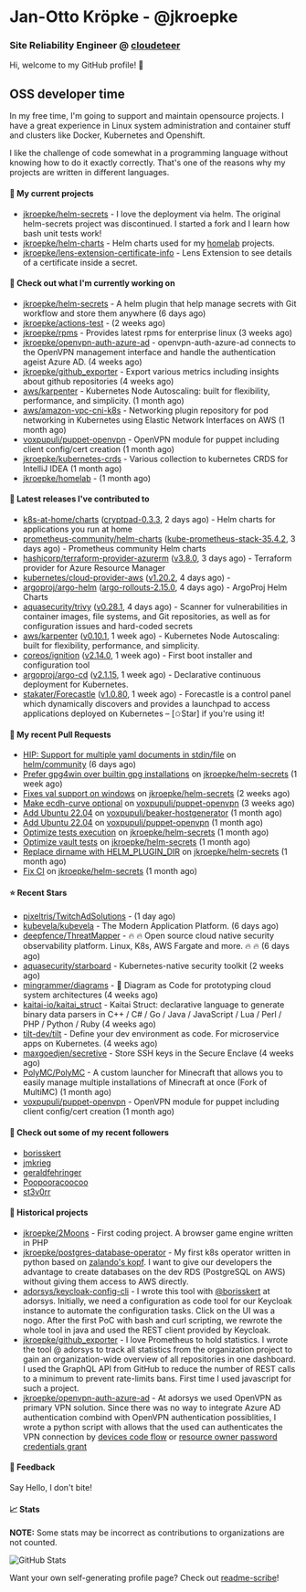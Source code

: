 # Jan-Otto Kröpke - @jkroepke
### Site Reliability Engineer @ [cloudeteer](https://github.com/adorsys)

Hi, welcome to my GitHub profile! 👋

## OSS developer time
In my free time, I'm going to support and maintain opensource projects. I have a great experience in Linux system administration and container stuff and clusters like Docker, Kubernetes and Openshift.

I like the challenge of code somewhat in a programming language without knowing how to do it exactly correctly. That's one of the reasons why my projects are written in different languages.

#### 🌱 My current projects
- [jkroepke/helm-secrets](https://github.com/jkroepke/helm-secrets) - I love the deployment via helm. The original helm-secrets project was discontinued. I started a fork and I learn how bash unit tests work!
- [jkroepke/helm-charts](https://github.com/jkroepke/helm-charts) - Helm charts used for my [homelab](https://github.com/jkroepke/homelab) projects.
- [jkroepke/lens-extension-certificate-info](https://github.com/jkroepke/lens-extension-certificate-info) - Lens Extension to see details of a certificate inside a secret.

#### 👷 Check out what I'm currently working on

- [jkroepke/helm-secrets](https://github.com/jkroepke/helm-secrets) - A helm plugin that help manage secrets with Git workflow and store them anywhere (6 days ago)
- [jkroepke/actions-test](https://github.com/jkroepke/actions-test) -  (2 weeks ago)
- [jkroepke/rpms](https://github.com/jkroepke/rpms) - Provides latest rpms for enterprise linux (3 weeks ago)
- [jkroepke/openvpn-auth-azure-ad](https://github.com/jkroepke/openvpn-auth-azure-ad) - openvpn-auth-azure-ad connects to the OpenVPN management interface and handle the authentication ageist Azure AD. (4 weeks ago)
- [jkroepke/github_exporter](https://github.com/jkroepke/github_exporter) - Export various metrics including insights about github repositories (4 weeks ago)
- [aws/karpenter](https://github.com/aws/karpenter) - Kubernetes Node Autoscaling: built for flexibility, performance, and simplicity. (1 month ago)
- [aws/amazon-vpc-cni-k8s](https://github.com/aws/amazon-vpc-cni-k8s) - Networking plugin repository for pod networking in Kubernetes using Elastic Network Interfaces on AWS (1 month ago)
- [voxpupuli/puppet-openvpn](https://github.com/voxpupuli/puppet-openvpn) - OpenVPN module for puppet including client config/cert creation (1 month ago)
- [jkroepke/kubernetes-crds](https://github.com/jkroepke/kubernetes-crds) - Various collection to kubernetes CRDS for IntelliJ IDEA (1 month ago)
- [jkroepke/homelab](https://github.com/jkroepke/homelab) -  (1 month ago)

#### 🔭 Latest releases I've contributed to

- [k8s-at-home/charts](https://github.com/k8s-at-home/charts) ([cryptpad-0.3.3](https://github.com/k8s-at-home/charts/releases/tag/cryptpad-0.3.3), 2 days ago) - Helm charts for applications you run at home
- [prometheus-community/helm-charts](https://github.com/prometheus-community/helm-charts) ([kube-prometheus-stack-35.4.2](https://github.com/prometheus-community/helm-charts/releases/tag/kube-prometheus-stack-35.4.2), 3 days ago) - Prometheus community Helm charts
- [hashicorp/terraform-provider-azurerm](https://github.com/hashicorp/terraform-provider-azurerm) ([v3.8.0](https://github.com/hashicorp/terraform-provider-azurerm/releases/tag/v3.8.0), 3 days ago) - Terraform provider for Azure Resource Manager
- [kubernetes/cloud-provider-aws](https://github.com/kubernetes/cloud-provider-aws) ([v1.20.2](https://github.com/kubernetes/cloud-provider-aws/releases/tag/v1.20.2), 4 days ago) - 
- [argoproj/argo-helm](https://github.com/argoproj/argo-helm) ([argo-rollouts-2.15.0](https://github.com/argoproj/argo-helm/releases/tag/argo-rollouts-2.15.0), 4 days ago) - ArgoProj Helm Charts
- [aquasecurity/trivy](https://github.com/aquasecurity/trivy) ([v0.28.1](https://github.com/aquasecurity/trivy/releases/tag/v0.28.1), 4 days ago) - Scanner for vulnerabilities in container images, file systems, and Git repositories, as well as for configuration issues and hard-coded secrets
- [aws/karpenter](https://github.com/aws/karpenter) ([v0.10.1](https://github.com/aws/karpenter/releases/tag/v0.10.1), 1 week ago) - Kubernetes Node Autoscaling: built for flexibility, performance, and simplicity.
- [coreos/ignition](https://github.com/coreos/ignition) ([v2.14.0](https://github.com/coreos/ignition/releases/tag/v2.14.0), 1 week ago) - First boot installer and configuration tool
- [argoproj/argo-cd](https://github.com/argoproj/argo-cd) ([v2.1.15](https://github.com/argoproj/argo-cd/releases/tag/v2.1.15), 1 week ago) - Declarative continuous deployment for Kubernetes.
- [stakater/Forecastle](https://github.com/stakater/Forecastle) ([v1.0.80](https://github.com/stakater/Forecastle/releases/tag/v1.0.80), 1 week ago) - Forecastle is a control panel which dynamically discovers and provides a launchpad to access applications deployed on Kubernetes  – [✩Star] if you&#39;re using it!

#### 🔨 My recent Pull Requests

- [HIP: Support for multiple yaml documents in stdin/file](https://github.com/helm/community/pull/253) on [helm/community](https://github.com/helm/community) (6 days ago)
- [Prefer gpg4win over builtin gpg installations](https://github.com/jkroepke/helm-secrets/pull/227) on [jkroepke/helm-secrets](https://github.com/jkroepke/helm-secrets) (1 week ago)
- [Fixes val support on windows](https://github.com/jkroepke/helm-secrets/pull/224) on [jkroepke/helm-secrets](https://github.com/jkroepke/helm-secrets) (2 weeks ago)
- [Make ecdh-curve optional](https://github.com/voxpupuli/puppet-openvpn/pull/436) on [voxpupuli/puppet-openvpn](https://github.com/voxpupuli/puppet-openvpn) (3 weeks ago)
- [Add Ubuntu 22.04](https://github.com/voxpupuli/beaker-hostgenerator/pull/248) on [voxpupuli/beaker-hostgenerator](https://github.com/voxpupuli/beaker-hostgenerator) (1 month ago)
- [Add Ubuntu 22.04](https://github.com/voxpupuli/puppet-openvpn/pull/435) on [voxpupuli/puppet-openvpn](https://github.com/voxpupuli/puppet-openvpn) (1 month ago)
- [Optimize tests execution](https://github.com/jkroepke/helm-secrets/pull/221) on [jkroepke/helm-secrets](https://github.com/jkroepke/helm-secrets) (1 month ago)
- [Optimize vault tests](https://github.com/jkroepke/helm-secrets/pull/220) on [jkroepke/helm-secrets](https://github.com/jkroepke/helm-secrets) (1 month ago)
- [Replace dirname with HELM_PLUGIN_DIR](https://github.com/jkroepke/helm-secrets/pull/219) on [jkroepke/helm-secrets](https://github.com/jkroepke/helm-secrets) (1 month ago)
- [Fix CI](https://github.com/jkroepke/helm-secrets/pull/218) on [jkroepke/helm-secrets](https://github.com/jkroepke/helm-secrets) (1 month ago)

#### ⭐ Recent Stars

- [pixeltris/TwitchAdSolutions](https://github.com/pixeltris/TwitchAdSolutions) -  (1 day ago)
- [kubevela/kubevela](https://github.com/kubevela/kubevela) - The Modern Application Platform. (6 days ago)
- [deepfence/ThreatMapper](https://github.com/deepfence/ThreatMapper) - 🔥 🔥   Open source cloud native security observability platform. Linux, K8s, AWS Fargate and more. 🔥 🔥   (6 days ago)
- [aquasecurity/starboard](https://github.com/aquasecurity/starboard) - Kubernetes-native security toolkit (2 weeks ago)
- [mingrammer/diagrams](https://github.com/mingrammer/diagrams) - :art: Diagram as Code for prototyping cloud system architectures (4 weeks ago)
- [kaitai-io/kaitai_struct](https://github.com/kaitai-io/kaitai_struct) - Kaitai Struct: declarative language to generate binary data parsers in C&#43;&#43; / C# / Go / Java / JavaScript / Lua / Perl / PHP / Python / Ruby (4 weeks ago)
- [tilt-dev/tilt](https://github.com/tilt-dev/tilt) - Define your dev environment as code. For microservice apps on Kubernetes. (4 weeks ago)
- [maxgoedjen/secretive](https://github.com/maxgoedjen/secretive) - Store SSH keys in the Secure Enclave (4 weeks ago)
- [PolyMC/PolyMC](https://github.com/PolyMC/PolyMC) - A custom launcher for Minecraft that allows you to easily manage multiple installations of Minecraft at once (Fork of MultiMC) (1 month ago)
- [voxpupuli/puppet-openvpn](https://github.com/voxpupuli/puppet-openvpn) - OpenVPN module for puppet including client config/cert creation (1 month ago)

#### 👯 Check out some of my recent followers

- [borisskert](https://github.com/borisskert)
- [jmkrieg](https://github.com/jmkrieg)
- [geraldfehringer](https://github.com/geraldfehringer)
- [Poopooracoocoo](https://github.com/Poopooracoocoo)
- [st3v0rr](https://github.com/st3v0rr)

#### 📜 Historical projects
- [jkroepke/2Moons](https://github.com/jkroepke/2Moons) - First coding project. A browser game engine written in PHP
- [jkroepke/postgres-database-operator](https://github.com/jkroepke/postgres-database-operator) - My first k8s operator written in python based on [zalando's kopf](https://github.com/zalando-incubator/kopf). I want to give our developers the advantage to create databases on the dev RDS (PostgreSQL on AWS) without giving them access to AWS directly.
- [adorsys/keycloak-config-cli](https://github.com/adorsys/keycloak-config-cli) - I wrote this tool with [@borisskert](https://github.com/borisskert) at adorsys. Initially, we need a configuration as code tool for our Keycloak instance to automate the configuration tasks. Click on the UI was a nogo. After the first PoC with bash and curl scripting, we rewrote the whole tool in java and used the REST client provided by Keycloak.
- [jkroepke/github_exporter](https://github.com/jkroepke/github_exporter) - I love Prometheus to hold statistics. I wrote the tool @ adorsys to track all statistics from the organization project to gain an organization-wide overview of all repositories in one dashboard. I used the GraphQL API from GitHub to reduce the number of REST calls to a minimum to prevent rate-limits bans. First time I used javascript for such a project.
- [jkroepke/openvpn-auth-azure-ad](https://github.com/jkroepke/openvpn-auth-azure-ad) - At adorsys we used OpenVPN as primary VPN solution. Since there was no way to integrate Azure AD authentication combind with OpenVPN authentication possiblities, I wrote a python script with allows that the used can authenticates the VPN connection by [devices code flow](https://docs.microsoft.com/en-us/azure/active-directory/develop/v2-oauth2-device-code) or [resource owner password credentials grant](https://docs.microsoft.com/en-us/azure/active-directory/develop/v2-oauth-ropc)

#### 💬 Feedback

Say Hello, I don't bite!

#### 📈 Stats

**NOTE:** Some stats may be incorrect as contributions to organizations
are not counted.

![GitHub Stats](https://github-readme-stats.vercel.app/api?username=jkroepke&count_private=false&theme=tokyonight&show_icons=true)

Want your own self-generating profile page? Check out [readme-scribe](https://github.com/muesli/readme-scribe)!
